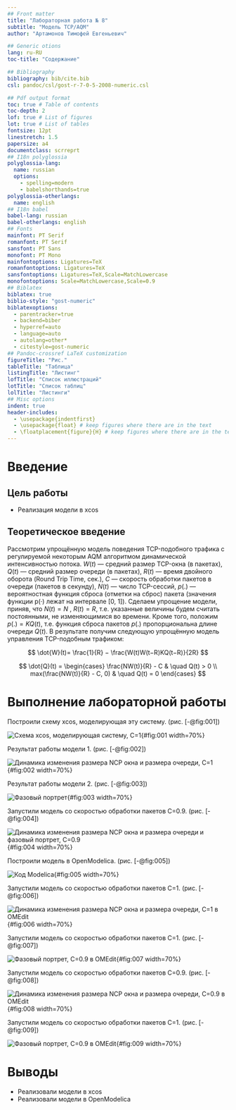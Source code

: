 ```yaml
---
## Front matter
title: "Лабораторная работа № 8"
subtitle: "Модель TCP/AQM"
author: "Артамонов Тимофей Евгеньевич"

## Generic otions
lang: ru-RU
toc-title: "Содержание"

## Bibliography
bibliography: bib/cite.bib
csl: pandoc/csl/gost-r-7-0-5-2008-numeric.csl

## Pdf output format
toc: true # Table of contents
toc-depth: 2
lof: true # List of figures
lot: true # List of tables
fontsize: 12pt
linestretch: 1.5
papersize: a4
documentclass: scrreprt
## I18n polyglossia
polyglossia-lang:
  name: russian
  options:
	- spelling=modern
	- babelshorthands=true
polyglossia-otherlangs:
  name: english
## I18n babel
babel-lang: russian
babel-otherlangs: english
## Fonts
mainfont: PT Serif
romanfont: PT Serif
sansfont: PT Sans
monofont: PT Mono
mainfontoptions: Ligatures=TeX
romanfontoptions: Ligatures=TeX
sansfontoptions: Ligatures=TeX,Scale=MatchLowercase
monofontoptions: Scale=MatchLowercase,Scale=0.9
## Biblatex
biblatex: true
biblio-style: "gost-numeric"
biblatexoptions:
  - parentracker=true
  - backend=biber
  - hyperref=auto
  - language=auto
  - autolang=other*
  - citestyle=gost-numeric
## Pandoc-crossref LaTeX customization
figureTitle: "Рис."
tableTitle: "Таблица"
listingTitle: "Листинг"
lofTitle: "Список иллюстраций"
lotTitle: "Список таблиц"
lolTitle: "Листинги"
## Misc options
indent: true
header-includes:
  - \usepackage{indentfirst}
  - \usepackage{float} # keep figures where there are in the text
  - \floatplacement{figure}{H} # keep figures where there are in the text
---
```



# Введение

## Цель работы

- Реализация модели в xcos

## Теоретическое введение

Рассмотрим упрощённую модель поведения TCP-подобного трафика с регулируемой некоторым AQM алгоритмом динамической интенсивностью потока.
$W(t)$ — средний размер TCP-окна (в пакетах), $Q(t)$ — средний размер очереди (в пакетах), $R(t)$ — время двойного оборота (Round Trip Time, сек.), 
$C$ — скорость обработки пакетов в очереди (пакетов в секунду), $N(t)$ — число TCP-сессий, $p(.)$ — вероятностная функция сброса (отметки на сброс) пакета (значения функции p(·) лежат на интервале [0, 1]).
Сделаем упрощение модели, приняв, что $N(t) = N$ , $R(t) = R$, т.е. указанные величины будем считать постоянными, не изменяющимися во времени. 
Кроме того, положим $p(.) = KQ(t)$, т.е. функция сброса пакетов $p(.)$ пропорциональна длине очереди $Q(t)$.
В результате получим следующую упрощённую модель управления TCP-подобным трафиком:

$$
\dot{W}(t)= \frac{1}{R}​ − \frac{W(t)W(t−R)​KQ(t−R)}{2R}
$$

$$
\dot{Q}(t) =
  \begin{cases}
    \frac{NW(t)}{R} - C       & \quad Q(t) > 0 \\
    max(\frac{NW(t)}{R} - C, 0)  & \quad Q(t) = 0
  \end{cases}
$$

# Выполнение лабораторной работы

Построили схему xcos, моделирующая эту систему. (рис. [-@fig:001])

![Схема xcos, моделирующая систему, С=1](image/1.PNG){#fig:001 width=70%}

Результат работы модели 1. (рис. [-@fig:002])

![Динамика изменения размера NCP окна и размера очереди, С=1](image/2.PNG){#fig:002 width=70%}

Результат работы модели 2. (рис. [-@fig:003])

![Фазовый портрет](image/3.PNG){#fig:003 width=70%}

Запустили модель со скоростью обработки пакетов C=0.9. (рис. [-@fig:004])

![Динамика изменения размера NCP окна и размера очереди и фазовый портрет, С=0.9](image/4.PNG){#fig:004 width=70%}

Построили модель в OpenModelica. (рис. [-@fig:005])

![Код Modelica](image/9.PNG){#fig:005 width=70%}

Запустили модель со скоростью обработки пакетов C=1. (рис. [-@fig:006])

![Динамика изменения размера NCP окна и размера очереди, С=1 в OMEdit](image/5.PNG){#fig:006 width=70%}

Запустили модель со скоростью обработки пакетов C=1. (рис. [-@fig:007])

![Фазовый портрет, С=0.9 в OMEdit](image/6.PNG){#fig:007 width=70%}

Запустили модель со скоростью обработки пакетов C=0.9. (рис. [-@fig:008])

![Динамика изменения размера NCP окна и размера очереди, С=0.9 в OMEdit](image/7.PNG){#fig:008 width=70%}

Запустили модель со скоростью обработки пакетов C=1. (рис. [-@fig:009])

![Фазовый портрет, С=0.9 в OMEdit](image/8.PNG){#fig:009 width=70%}

# Выводы

- Реализовали модели в xcos
- Реализовали модели в OpenModelica
